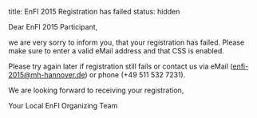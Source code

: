 title: EnFI 2015 Registration has failed
status: hidden

Dear EnFI 2015 Participant,

we are very sorry to inform you, that your registration has failed.
Please make sure to enter a valid eMail address and that CSS is enabled.

Please try again later if registration still fails or contact us via  eMail (<enfi-2015@mh-hannover.de>) or phone (+49 511 532 7231).

We are looking forward to receiving your registration,

Your Local EnFI Organizing Team
